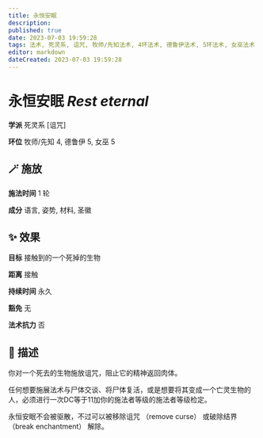 ```yaml
---
title: 永恒安眠
description: 
published: true
date: 2023-07-03 19:59:28
tags: 法术, 死灵系, 诅咒, 牧师/先知法术, 4环法术, 德鲁伊法术, 5环法术, 女巫法术
editor: markdown
dateCreated: 2023-07-03 19:59:28
---
```


# **永恒安眠** *Rest eternal*

**学派** 死灵系 \[诅咒\] 

**环位** 牧师/先知 4, 德鲁伊 5, 女巫 5

## 🪄 施放

**施法时间** 1 轮

**成分** 语言, 姿势, 材料, 圣徽

## ✨ 效果 

**目标** 接触到的一个死掉的生物 

**距离** 接触  

**持续时间** 永久 

**豁免** 无

**法术抗力** 否

## 📖 描述

你对一个死去的生物施放诅咒，阻止它的精神返回肉体。

任何想要施展法术与尸体交谈、将尸体复活，或是想要将其变成一个亡灵生物的人，必须进行一次DC等于11加你的施法者等级的施法者等级检定。

永恒安眠不会被驱散，不过可以被移除诅咒 （remove curse） 或破除结界 （break enchantment） 解除。
    